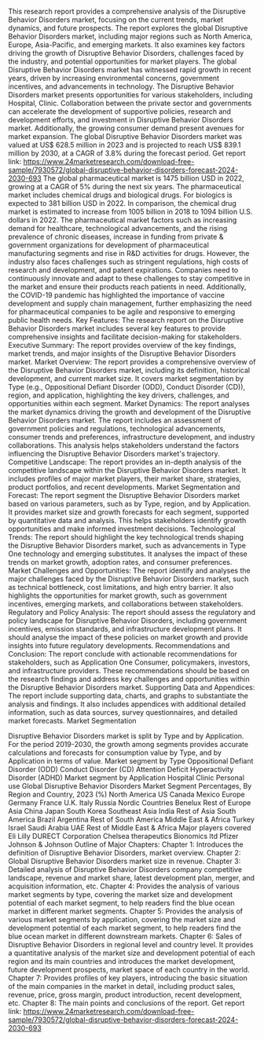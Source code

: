 This research report provides a comprehensive analysis of the Disruptive Behavior Disorders market, focusing on the current trends, market dynamics, and future prospects. The report explores the global Disruptive Behavior Disorders market, including major regions such as North America, Europe, Asia-Pacific, and emerging markets. It also examines key factors driving the growth of Disruptive Behavior Disorders, challenges faced by the industry, and potential opportunities for market players.
The global Disruptive Behavior Disorders market has witnessed rapid growth in recent years, driven by increasing environmental concerns, government incentives, and advancements in technology. The Disruptive Behavior Disorders market presents opportunities for various stakeholders, including Hospital, Clinic. Collaboration between the private sector and governments can accelerate the development of supportive policies, research and development efforts, and investment in Disruptive Behavior Disorders market. Additionally, the growing consumer demand present avenues for market expansion.
The global Disruptive Behavior Disorders market was valued at US$ 628.5 million in 2023 and is projected to reach US$ 839.1 million by 2030, at a CAGR of 3.8% during the forecast period.
Get report link: https://www.24marketresearch.com/download-free-sample/7930572/global-disruptive-behavior-disorders-forecast-2024-2030-693 
The global pharmaceutical market is 1475 billion USD in 2022, growing at a CAGR of 5% during the next six years. The pharmaceutical market includes chemical drugs and biological drugs. For biologics is expected to 381 billion USD in 2022. In comparison, the chemical drug market is estimated to increase from 1005 billion in 2018 to 1094 billion U.S. dollars in 2022. The pharmaceutical market factors such as increasing demand for healthcare, technological advancements, and the rising prevalence of chronic diseases, increase in funding from private & government organizations for development of pharmaceutical manufacturing segments and rise in R&D activities for drugs. However, the industry also faces challenges such as stringent regulations, high costs of research and development, and patent expirations. Companies need to continuously innovate and adapt to these challenges to stay competitive in the market and ensure their products reach patients in need. Additionally, the COVID-19 pandemic has highlighted the importance of vaccine development and supply chain management, further emphasizing the need for pharmaceutical companies to be agile and responsive to emerging public health needs.
Key Features:
The research report on the Disruptive Behavior Disorders market includes several key features to provide comprehensive insights and facilitate decision-making for stakeholders.
Executive Summary: The report provides overview of the key findings, market trends, and major insights of the Disruptive Behavior Disorders market.
Market Overview: The report provides a comprehensive overview of the Disruptive Behavior Disorders market, including its definition, historical development, and current market size. It covers market segmentation by Type (e.g., Oppositional Defiant Disorder (ODD), Conduct Disorder (CD)), region, and application, highlighting the key drivers, challenges, and opportunities within each segment.
Market Dynamics: The report analyses the market dynamics driving the growth and development of the Disruptive Behavior Disorders market. The report includes an assessment of government policies and regulations, technological advancements, consumer trends and preferences, infrastructure development, and industry collaborations. This analysis helps stakeholders understand the factors influencing the Disruptive Behavior Disorders market's trajectory.
Competitive Landscape: The report provides an in-depth analysis of the competitive landscape within the Disruptive Behavior Disorders market. It includes profiles of major market players, their market share, strategies, product portfolios, and recent developments.
Market Segmentation and Forecast: The report segment the Disruptive Behavior Disorders market based on various parameters, such as by Type, region, and by Application. It provides market size and growth forecasts for each segment, supported by quantitative data and analysis. This helps stakeholders identify growth opportunities and make informed investment decisions.
Technological Trends: The report should highlight the key technological trends shaping the Disruptive Behavior Disorders market, such as advancements in Type One technology and emerging substitutes. It analyses the impact of these trends on market growth, adoption rates, and consumer preferences.
Market Challenges and Opportunities: The report identify and analyses the major challenges faced by the Disruptive Behavior Disorders market, such as technical bottleneck, cost limitations, and high entry barrier. It also highlights the opportunities for market growth, such as government incentives, emerging markets, and collaborations between stakeholders.
Regulatory and Policy Analysis: The report should assess the regulatory and policy landscape for Disruptive Behavior Disorders, including government incentives, emission standards, and infrastructure development plans. It should analyse the impact of these policies on market growth and provide insights into future regulatory developments.
Recommendations and Conclusion: The report conclude with actionable recommendations for stakeholders, such as Application One Consumer, policymakers, investors, and infrastructure providers. These recommendations should be based on the research findings and address key challenges and opportunities within the Disruptive Behavior Disorders market.
Supporting Data and Appendices: The report include supporting data, charts, and graphs to substantiate the analysis and findings. It also includes appendices with additional detailed information, such as data sources, survey questionnaires, and detailed market forecasts.
Market Segmentation

Disruptive Behavior Disorders market is split by Type and by Application. For the period 2019-2030, the growth among segments provides accurate calculations and forecasts for consumption value by Type, and by Application in terms of value.
Market segment by Type
Oppositional Defiant Disorder (ODD)
Conduct Disorder (CD)
Attention Deficit Hyperactivity Disorder (ADHD)
Market segment by Application
Hospital
Clinic
Personal use
Global Disruptive Behavior Disorders Market Segment Percentages, By Region and Country, 2023 (%)
North America
US
Canada
Mexico
Europe
Germany
France
U.K.
Italy
Russia
Nordic Countries
Benelux
Rest of Europe
Asia
China
Japan
South Korea
Southeast Asia
India
Rest of Asia
South America
Brazil
Argentina
Rest of South America
Middle East & Africa
Turkey
Israel
Saudi Arabia
UAE
Rest of Middle East & Africa
Major players covered
Eli Lilly
DURECT Corporation
Chelsea therapeutics
Bionomics ltd
Pfizer
Johnson & Johnson
Outline of Major Chapters:
Chapter 1: Introduces the definition of Disruptive Behavior Disorders, market overview.
Chapter 2: Global Disruptive Behavior Disorders market size in revenue.
Chapter 3: Detailed analysis of Disruptive Behavior Disorders company competitive landscape, revenue and market share, latest development plan, merger, and acquisition information, etc.
Chapter 4: Provides the analysis of various market segments by type, covering the market size and development potential of each market segment, to help readers find the blue ocean market in different market segments.
Chapter 5: Provides the analysis of various market segments by application, covering the market size and development potential of each market segment, to help readers find the blue ocean market in different downstream markets.
Chapter 6: Sales of Disruptive Behavior Disorders in regional level and country level. It provides a quantitative analysis of the market size and development potential of each region and its main countries and introduces the market development, future development prospects, market space of each country in the world.
Chapter 7: Provides profiles of key players, introducing the basic situation of the main companies in the market in detail, including product sales, revenue, price, gross margin, product introduction, recent development, etc.
Chapter 8: The main points and conclusions of the report.
Get report link: https://www.24marketresearch.com/download-free-sample/7930572/global-disruptive-behavior-disorders-forecast-2024-2030-693 
